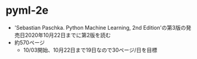 # pyml-2e
- 'Sebastian Paschka. Python Machine Learning, 2nd Edition'の第3版の発売日2020年10月22日までに第2版を読む
- 約570ページ
  - 10/03開始、10月22日まで19日なので30ページ/日を目標
